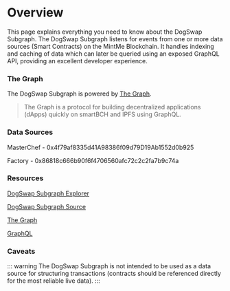 # Overview

This page explains everything you need to know about the DogSwap Subgraph. The DogSwap Subgraph listens for events from one or more data sources \(Smart Contracts\) on the MintMe Blockchain. It handles indexing and caching of data which can later be queried using an exposed GraphQL API, providing an excellent developer experience.

### The Graph

The DogSwap Subgraph is powered by [The Graph](https://thegraph.com).

> The Graph is a protocol for building decentralized applications \(dApps\) quickly on smartBCH and IPFS using GraphQL.

### Data Sources

MasterChef - 0x4f79af8335d41A98386f09d79D19Ab1552d0b925

Factory - 0x86818c666b90f6f4706560afc72c2c2fa7b9c74a

### Resources

[DogSwap Subgraph Explorer](https://thegraph.mistswap.fi/subgraphs/name/mistswap/exchange/graphql?query=%7B%0A%20%20pairs%20(orderBy%3AreserveUSD%2C%20orderDirection%3Adesc)%20%7B%0A%20%20%20%20id%0A%20%20%20%20token0%20%7B%0A%20%20%20%20%20%20id%0A%20%20%20%20%7D%0A%20%20%20%20token1%20%7B%0A%20%20%20%20%20%20id%0A%20%20%20%20%7D%0A%20%20%20%20token0Price%0A%20%20%20%20token1Price%0A%20%20%20%20volumeUSD%0A%20%20%20%20untrackedVolumeUSD%0A%20%20%20%20reserve0%0A%20%20%20%20reserve1%0A%20%20%20%20reserveUSD%0A%20%20%20%20reserveETH%0A%20%20%20%20trackedReserveETH%0A%20%20%7D%0A%7D)

[DogSwap Subgraph Source](https://github.com/dogtoken/dogswap-subgraph)

[The Graph](https://thegraph.com/docs)

[GraphQL](https://graphql.org)

### Caveats

::: warning
The DogSwap Subgraph is not intended to be used as a data source for structuring transactions \(contracts should be referenced directly for the most reliable live data\).
:::

